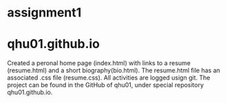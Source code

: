 # assignment1
# qhu01.github.io
Created a peronal home page (index.html) with links to a resume (resume.html) and a short biography(bio.html). 
The resume.html file has an associated .css file (resume.css). 
All activities are logged usign git. 
The project can be found in the GitHub of qhu01, under special repository qhu01.github.io. 
